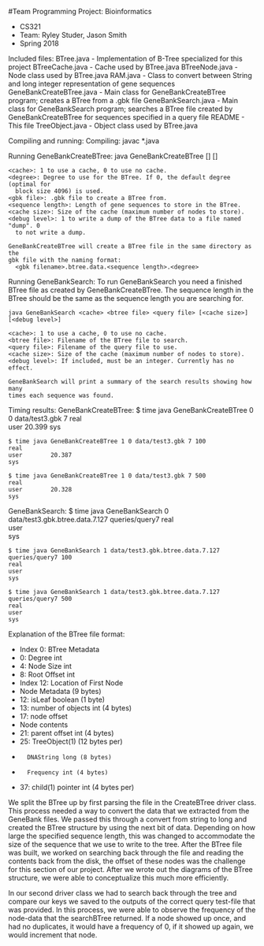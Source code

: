 #Team Programming Project: Bioinformatics
*   CS321
*   Team: Ryley Studer, Jason Smith
*   Spring 2018

Included files:
  BTree.java - Implementation of B-Tree specialized for this project
  BTreeCache.java - Cache used by BTree.java
  BTreeNode.java - Node class used by BTree.java
  RAM.java - Class to convert between String and long integer representation of gene sequences
  GeneBankCreateBTree.java - Main class for GeneBankCreateBTree program; creates
    a BTree from a .gbk file
  GeneBankSearch.java - Main class for GeneBankSearch program; searches a BTree
    file created by GeneBankCreateBTree for sequences specified in a query file
  README - This file
  TreeObject.java - Object class used by BTree.java

Compiling and running:
  Compiling:
    javac *.java

  Running GeneBankCreateBTree:
    java GeneBankCreateBTree <cache> <degree> <gbk file> <sequence length> [<cache size>] [<debug level>]

    <cache>: 1 to use a cache, 0 to use no cache.
    <degree>: Degree to use for the BTree. If 0, the default degree (optimal for
      block size 4096) is used.
    <gbk file>: .gbk file to create a BTree from.
    <sequence length>: Length of gene sequences to store in the BTree.
    <cache size>: Size of the cache (maximum number of nodes to store).
    <debug level>: 1 to write a dump of the BTree data to a file named "dump". 0
      to not write a dump.

    GeneBankCreateBTree will create a BTree file in the same directory as the
    gbk file with the naming format:
      <gbk filename>.btree.data.<sequence length>.<degree>

  Running GeneBankSearch:
    To run GeneBankSearch you need a finished BTree file as created by
    GeneBankCreateBTree. The sequence length in the BTree should be the same as
    the sequence length you are searching for.

    java GeneBankSearch <cache> <btree file> <query file> [<cache size>] [<debug level>]

    <cache>: 1 to use a cache, 0 to use no cache.
    <btree file>: Filename of the BTree file to search.
    <query file>: Filename of the query file to use.
    <cache size>: Size of the cache (maximum number of nodes to store).
    <debug level>: If included, must be an integer. Currently has no effect.

    GeneBankSearch will print a summary of the search results showing how many
    times each sequence was found.

Timing results:
   GeneBankCreateBTree:
    $ time java GeneBankCreateBTree 0 0 data/test3.gbk 7
    real        
    user        20.399
    sys         

    $ time java GeneBankCreateBTree 1 0 data/test3.gbk 7 100
    real        
    user        20.387
    sys         

    $ time java GeneBankCreateBTree 1 0 data/test3.gbk 7 500
    real        
    user        20.328
    sys         

  
  GeneBankSearch:
    $ time java GeneBankSearch 0 data/test3.gbk.btree.data.7.127 queries/query7
    real        
    user        
    sys         

    $ time java GeneBankSearch 1 data/test3.gbk.btree.data.7.127 queries/query7 100 
    real        
    user        
    sys         

    $ time java GeneBankSearch 1 data/test3.gbk.btree.data.7.127 queries/query7 500
    real        
    user        
    sys         

    


Explanation of the BTree file format:
*   Index 0: BTree Metadata
*   0: Degree int
*   4: Node Size int
*   8: Root Offset int
*   Index 12: Location of First Node
*   Node Metadata (9 bytes)
*   12: isLeaf boolean (1 byte)
*   13: number of objects int (4 bytes)
*   17: node offset
*   Node contents
*   21: parent offset int (4 bytes)
*   25: TreeObject(1) (12 bytes per)
*       DNAString long (8 bytes)
*       Frequency int (4 bytes)
*   37: child(1) pointer int (4 bytes per)

We split the BTree up by first parsing the file in the CreateBTree driver class. This process needed
a way to convert the data that we extracted from the GeneBank files. We passed this through a convert
from string to long and created the BTree structure by using the next bit of data. Depending on how 
large the specified sequence length, this was changed to accommodate the size of the sequence that we 
use to write to the tree. After the BTree file was built, we worked on searching back through the file 
and reading the contents back from the disk, the offset of these nodes was the challenge for this 
section of our project. After we wrote out the diagrams of the BTree structure, we were able to 
conceptualize this much more efficiently.

In our second driver class we had to search back through the tree and compare our keys we saved to the 
outputs of the correct query test-file that was provided. In this process, we were able to observe the 
frequency of the node-data that the searchBTree returned. If a node showed up once, and had no 
duplicates, it would have a frequency of 0, if it showed up again, we would increment that node.

